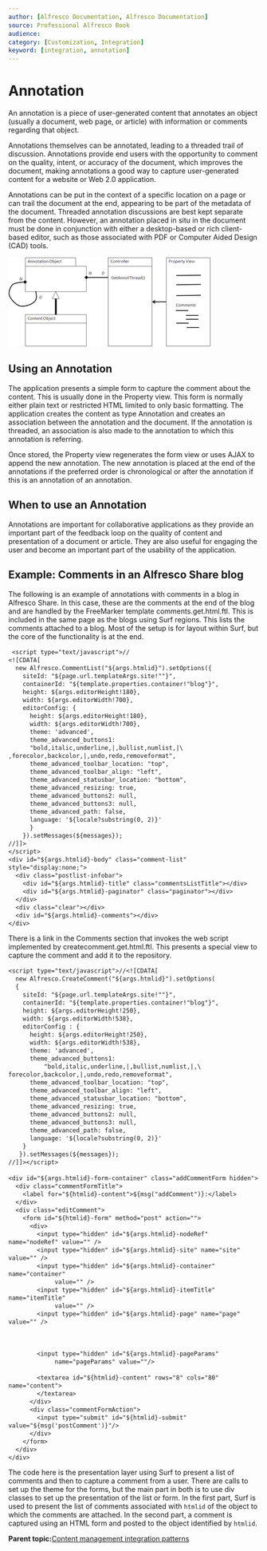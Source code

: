 ```yaml
---
author: [Alfresco Documentation, Alfresco Documentation]
source: Professional Alfresco Book
audience: 
category: [Customization, Integration]
keyword: [integration, annotation]
---
```


# Annotation

An annotation is a piece of user-generated content that annotates an object \(usually a document, web page, or article\) with information or comments regarding that object.

Annotations themselves can be annotated, leading to a threaded trail of discussion. Annotations provide end users with the opportunity to comment on the quality, intent, or accuracy of the document, which improves the document, making annotations a good way to capture user-generated content for a website or Web 2.0 application.

Annotations can be put in the context of a specific location on a page or can trail the document at the end, appearing to be part of the metadata of the document. Threaded annotation discussions are best kept separate from the content. However, an annotation placed in situ in the document must be done in conjunction with either a desktop-based or rich client-based editor, such as those associated with PDF or Computer Aided Design \(CAD\) tools.

![](../images/17-12.png)

## Using an Annotation

The application presents a simple form to capture the comment about the content. This is usually done in the Property view. This form is normally either plain text or restricted HTML limited to only basic formatting. The application creates the content as type Annotation and creates an association between the annotation and the document. If the annotation is threaded, an association is also made to the annotation to which this annotation is referring.

Once stored, the Property view regenerates the form view or uses AJAX to append the new annotation. The new annotation is placed at the end of the annotations if the preferred order is chronological or after the annotation if this is an annotation of an annotation.

## When to use an Annotation

Annotations are important for collaborative applications as they provide an important part of the feedback loop on the quality of content and presentation of a document or article. They are also useful for engaging the user and become an important part of the usability of the application.

## Example: Comments in an Alfresco Share blog

The following is an example of annotations with comments in a blog in Alfresco Share. In this case, these are the comments at the end of the blog and are handled by the FreeMarker template comments.get.html.ftl. This is included in the same page as the blogs using Surf regions. This lists the comments attached to a blog. Most of the setup is for layout within Surf, but the core of the functionality is at the end.

```
 <script type="text/javascript">//
<![CDATA[
  new Alfresco.CommentList("${args.htmlid}").setOptions({
    siteId: "${page.url.templateArgs.site!""}",
    containerId: "${template.properties.container!"blog"}",
    height: ${args.editorHeight!180},
    width: ${args.editorWidth!700},
    editorConfig: {
      height: ${args.editorHeight!180},
      width: ${args.editorWidth!700},
      theme: 'advanced',
      theme_advanced_buttons1:
      "bold,italic,underline,|,bullist,numlist,|\
,forecolor,backcolor,|,undo,redo,removeformat",
      theme_advanced_toolbar_location: "top",
      theme_advanced_toolbar_align: "left",
      theme_advanced_statusbar_location: "bottom",
      theme_advanced_resizing: true,
      theme_advanced_buttons2: null,
      theme_advanced_buttons3: null,
      theme_advanced_path: false,
      language: '${locale?substring(0, 2)}'
      }      
    }).setMessages(${messages});
//]]>
</script>
<div id="${args.htmlid}-body" class="comment-list" style="display:none;">
  <div class="postlist-infobar">
    <div id="${args.htmlid}-title" class="commentsListTitle"></div>
    <div id="${args.htmlid}-paginator" class="paginator"></div>
  </div>
  <div class="clear"></div>
  <div id="${args.htmlid}-comments"></div>
</div>
```

There is a link in the Comments section that invokes the web script implemented by createcomment.get.html.ftl. This presents a special view to capture the comment and add it to the repository.

```
<script type="text/javascript">//<![CDATA[
  new Alfresco.CreateComment("${args.htmlid}").setOptions(
  {
    siteId: "${page.url.templateArgs.site!""}",
    containerId: "${template.properties.container!"blog"}",
    height: ${args.editorHeight!250},
    width: ${args.editorWidth!538},
    editorConfig : {
      height: ${args.editorHeight!250},
      width: ${args.editorWidth!538},
      theme: 'advanced',
      theme_advanced_buttons1:
          "bold,italic,underline,|,bullist,numlist,|,\
forecolor,backcolor,|,undo,redo,removeformat",
      theme_advanced_toolbar_location: "top",
      theme_advanced_toolbar_align: "left",
      theme_advanced_statusbar_location: "bottom",
      theme_advanced_resizing: true,
      theme_advanced_buttons2: null,
      theme_advanced_buttons3: null,
      theme_advanced_path: false,
      language: '${locale?substring(0, 2)}'         
    }
   }).setMessages(${messages});
//]]></script>

<div id="${args.htmlid}-form-container" class="addCommentForm hidden">
  <div class="commentFormTitle">
    <label for="${htmlid}-content">${msg("addComment")}:</label>
  </div>
  <div class="editComment">
    <form id="${htmlid}-form" method="post" action="">
      <div>
        <input type="hidden" id="${args.htmlid}-nodeRef" name="nodeRef" value="" />
        <input type="hidden" id="${args.htmlid}-site" name="site" value="" />
        <input type="hidden" id="${args.htmlid}-container" name="container"
             value="" />
        <input type="hidden" id="${args.htmlid}-itemTitle" name="itemTitle"
             value="" />
        <input type="hidden" id="${args.htmlid}-page" name="page" value="" />



        <input type="hidden" id="${args.htmlid}-pageParams"
             name="pageParams" value=""/>

        <textarea id="${htmlid}-content" rows="8" cols="80" name="content">
        </textarea>
      </div>
      <div class="commentFormAction">
        <input type="submit" id="${htmlid}-submit" value="${msg('postComment')}"/>
      </div>
    </form>
  </div>
</div>
```

The code here is the presentation layer using Surf to present a list of comments and then to capture a comment from a user. There are calls to set up the theme for the forms, but the main part in both is to use div classes to set up the presentation of the list or form. In the first part, Surf is used to present the list of comments associated with `htmlid` of the object to which the comments are attached. In the second part, a comment is captured using an HTML form and posted to the object identified by `htmlid`.

**Parent topic:**[Content management integration patterns](../concepts/integration-patterns.md)

